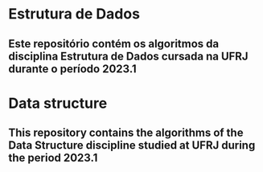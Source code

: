 # Estrutura de Dados
## Este repositório contém os algoritmos da disciplina Estrutura de Dados cursada na UFRJ durante o período 2023.1

# Data structure
## This repository contains the algorithms of the Data Structure discipline studied at UFRJ during the period 2023.1
